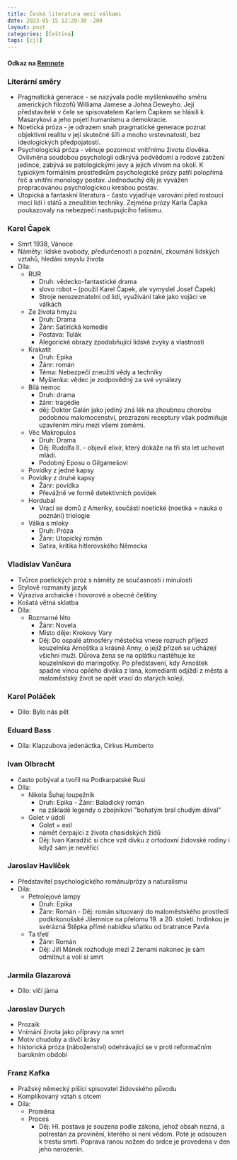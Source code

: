 ```yaml
---
title: Česká literatura mezi válkami
date: 2023-05-15 12:29:30 -200
layout: post
categories: [Čeština]
tags: [cjl]
---
```


#### Odkaz na [Remnote](https://www.remnote.com/a/645bc22df90de3e8ecd0962d/)

### Literární směry

- Pragmatická
  generace - se nazývala podle
  myšlenkového směru amerických filozofů Williama Jamese a Johna Deweyho. Její
  představitelé v čele se spisovatelem Karlem Čapkem se hlásili k Masarykovi a
  jeho pojetí humanismu a demokracie.
- Noetická próza - je odrazem snah
  pragmatické generace poznat objektivní realitu v její skutečné šíři a mnoho vrstevnatosti,
  bez ideologických předpojatostí.
- Psychologická
  próza - věnuje pozornost vnitřnímu
  životu člověka. Ovlivněna soudobou psychologií odkrývá podvědomí a rodové
  zatížení jedince, zabývá se patologickými jevy a jejich vlivem na okolí. K
  typickým formálním prostředkům psychologické prózy patří polopřímá řeč a
  vnitřní monology postav. Jednoduchý děj je vyvážen propracovanou psychologickou
  kresbou postav.
- Utopická a
  fantaskní literatura - často vyjadřuje
  varování před rostoucí mocí lidí i států a zneužitím techniky. Zejména prózy
  Karla Čapka poukazovaly na nebezpečí nastupujícího fašismu.

### Karel Čapek

- Smrt 1938, Vánoce
- Náměty: lidské svobody, předurčenosti a poznání, zkoumání lidských vztahů, hledání smyslu života
- Díla:
  - RUR
    - Druh: vědecko-fantastické drama
    - slovo robot – (použil Karel Čapek, ale vymyslel Josef Čapek)
    - Stroje nerozeznatelní od lidí, využívání také jako vojáci ve válkách
  - Ze života hmyzu
    - Druh: Drama
    - Žánr: Satirická komedie
    - Postava: Tulák
    - Alegorické obrazy zpodobňující lidské zvyky a vlastnosti
  - Krakatit
    - Druh: Epika
    - Žánr: román
    - Téma: Nebezpečí zneužití vědy a techniky
    - Myšlenka: vědec je zodpovědný za své vynálezy
  - Bílá nemoc
    - Druh: drama
    - žánr: tragédie
    - děj: Doktor Galén jako jediný zná lék na zhoubnou chorobu podobnou malomocenství, prozrazení receptury však podmiňuje uzavřením míru mezi všemi zeměmi.
  - Věc Makropulos
    - Druh: Drama
    - Děj: Rudolfa II. - objevil elixír, který dokáže na tři sta let uchovat mládí.
    - Podobný Eposu o Gilgamešovi
  - Povídky z jedné kapsy
  - Povídky z druhé kapsy
    - Žánr: povídka
    - Převážně ve formě detektivních povídek
  - Hordubal
    - Vrací se domů z Ameriky, součástí noetické (noetika = nauka o poznání) triologie
  - Válka s mloky
    - Druh: Próza
    - Žánr: Utopický román
    - Satira, kritika hitlerovského Německa

### Vladislav Vančura

- Tvůrce poetických próz s náměty ze současnosti i minulosti
- Stylově rozmanitý jazyk
- Výraziva archaické i hovorové a obecné češtiny
- Košatá větná sklatba
- Díla:
  - Rozmarné léto
    - Žánr: Novela
    - Místo děje: Krokovy Vary
    - Děj: Do ospalé atmosféry městečka vnese rozruch příjezd kouzelníka Arnoštka a krásné Anny, o jejíž přízeň se ucházejí všichni muži. Důrova žena se na oplátku nastěhuje ke kouzelníkovi do maringotky. Po představení, kdy Arnoštek spadne vinou opilého diváka z lana, komedianti odjíždí z města a maloměstský život se opět vrací do starých kolejí.

### Karel Poláček

- Dílo: Bylo nás pět

### Eduard Bass

- Díla: Klapzubova jedenáctka, Cirkus Humberto

### Ivan Olbracht

- často pobýval a tvořil na Podkarpatské Rusi
- Díla:
  - Nikola Šuhaj loupežník
    - Druh: Epika - Žánr: Baladický román
    - na základě legendy o zbojníkovi "bohatým bral chudým dával"
  - Golet v údolí
    - Golet = exil
    - námět čerpající z života chasidských židů
    - Děj: Ivan Karadžič si chce vzít dívku z ortodoxní židovské rodiny i když sám je nevěřící

### Jaroslav Havlíček

- Představitel psychologického románu/prózy a naturalismu
- Díla:
  - Petrolejové lampy
    - Druh: Epika
    - Žánr: Román - Děj: román situovaný do maloměstského prostředí podkrkonošské Jilemnice na přelomu 19. a 20. století. hrdinkou je svérázná Štěpka přímé nabídku sňatku od bratrance Pavla
  - Ta třetí
    - Žánr: Román
    - Děj: Jiří Mánek rozhoduje mezi 2 ženami nakonec je sám odmítnut a volí si smrt

### Jarmila Glazarová

- Dílo: vlčí jáma

### Jaroslav Durych

- Prozaik
- Vnímání života jako přípravy na smrt
- Motiv chudoby a dívčí krásy
- historická próza (náboženství) odehrávající se v proti reformačním barokním období

### Franz Kafka

- Pražský německý píšící spisovatel židovského původu
- Komplikovaný vztah s otcem
- Díla:
  - Proměna
  - Proces
    - Děj: Hl. postava je souzena podle zákona, jehož obsah nezná, a potrestán za provinění, kterého si není vědom. Poté je odsouzen k trestu smrti. Poprava ranou nožem do srdce je provedena v den jeho narozenin.
